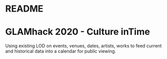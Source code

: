 # README

GLAMhack 2020 - Culture inTime
=========================

Using existing LOD on events, venues, dates, artists, works to feed current and historical data into a calendar for public viewing.
